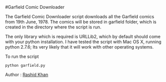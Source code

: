 #Garfield Comic Downloader

The Garfield Comic Downloader script downloads all the Garfield comics from 19th June, 1978. The comics will be stored in garfield folder, which is created in the directory where the script is run.

The only library which is required is URLLib2, which by default should come with your python installation. I have tested the script with Mac OS X, running python 2.7.6; Its very likely that it will work with other operating systems.

To run the script
```shell
python garfield.py
```

Author : [Rashid Khan](https://github.com/rashoodkhan)
